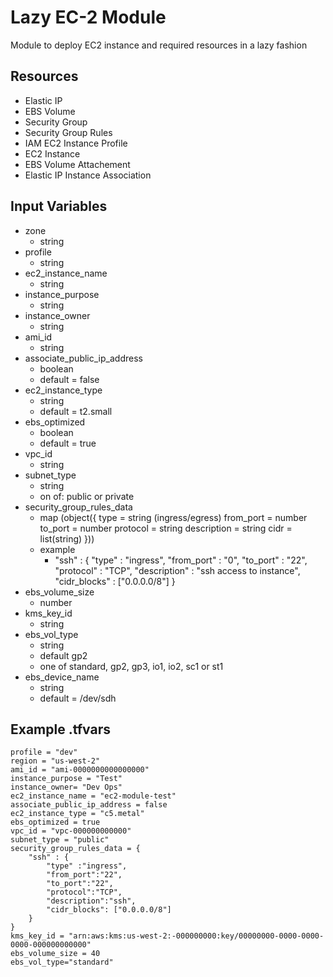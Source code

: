 # Lazy EC-2 Module
Module to deploy EC2 instance and required resources in a lazy fashion

## Resources
- Elastic IP
- EBS Volume
- Security Group 
- Security Group Rules
- IAM EC2 Instance Profile
- EC2 Instance
- EBS Volume Attachement
- Elastic IP Instance Association

## Input Variables
- zone
    - string
- profile
    - string
- ec2_instance_name
    - string
- instance_purpose
    - string
- instance_owner
    - string
- ami_id
    - string
- associate_public_ip_address
    - boolean
    - default = false
- ec2_instance_type
    - string
    - default = t2.small
- ebs_optimized
    - boolean
    - default = true
- vpc_id
    - string
- subnet_type
    - string
    - on of: public or private
- security_group_rules_data
    - map (object({
        type = string (ingress/egress)
        from_port = number
        to_port = number
        protocol = string
        description = string
        cidr = list(string)
    }))
    - example 
        - "ssh" : {
            "type" : "ingress",
            "from_port" : "0",
            "to_port" : "22",
            "protocol" : "TCP",
            "description" : "ssh access to instance",
            "cidr_blocks" : ["0.0.0.0/8"]
        }
- ebs_volume_size
    - number
- kms_key_id
    - string
- ebs_vol_type
    - string
    - default gp2
    - one of standard, gp2, gp3, io1, io2, sc1 or st1
- ebs_device_name
    - string
    - default = /dev/sdh

## Example .tfvars
```
profile = "dev"
region = "us-west-2"
ami_id = "ami-0000000000000000"
instance_purpose = "Test"
instance_owner= "Dev Ops"
ec2_instance_name = "ec2-module-test"
associate_public_ip_address = false
ec2_instance_type = "c5.metal"
ebs_optimized = true
vpc_id = "vpc-000000000000"
subnet_type = "public"
security_group_rules_data = {
    "ssh" : {
        "type" :"ingress",
        "from_port":"22",
        "to_port":"22",
        "protocol":"TCP",
        "description":"ssh",
        "cidr_blocks": ["0.0.0.0/8"]
    }
}
kms_key_id = "arn:aws:kms:us-west-2:-000000000:key/00000000-0000-0000-0000-000000000000"
ebs_volume_size = 40
ebs_vol_type="standard"
```
